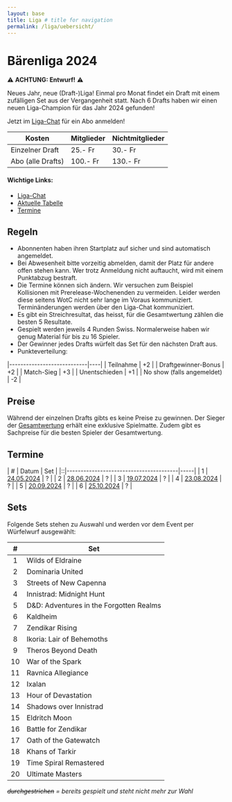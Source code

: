 ```yaml
---
layout: base
title: Liga # title for navigation
permalink: /liga/uebersicht/
---
```


# Bärenliga 2024

⚠️ **ACHTUNG: Entwurf!** ⚠️

Neues Jahr, neue (Draft-)Liga! Einmal pro Monat findet ein Draft mit einem zufälligen Set aus der Vergangenheit statt.
Nach 6 Drafts haben wir einen neuen Liga-Champion für das Jahr 2024 gefunden!

Jetzt im [Liga-Chat](https://chat.whatsapp.com/JHWYOnZegQ0ByJOWCJaosH) für ein Abo anmelden!

| Kosten               | Mitglieder | Nichtmitglieder |
|----------------------|------------|-----------------|
| Einzelner Draft      | 25.- Fr    | 30.- Fr         |
| Abo (alle Drafts)    | 100.- Fr   | 130.- Fr        |

#### Wichtige Links:
- [Liga-Chat](https://chat.whatsapp.com/JHWYOnZegQ0ByJOWCJaosH)
- [Aktuelle Tabelle](/liga/tabelle)
- [Termine](#termine)

## Regeln
- Abonnenten haben ihren Startplatz auf sicher und sind automatisch angemeldet.
- Bei Abwesenheit bitte vorzeitig abmelden, damit der Platz für andere offen stehen kann. Wer trotz Anmeldung nicht auftaucht, wird mit einem Punktabzug bestraft.
- Die Termine können sich ändern. Wir versuchen zum Beispiel Kollisionen mit Prerelease-Wochenenden zu vermeiden. Leider werden diese seitens WotC nicht sehr lange im Voraus kommuniziert. Terminänderungen werden über den Liga-Chat kommuniziert.
- Es gibt ein Streichresultat, das heisst, für die Gesamtwertung zählen die besten 5 Resultate.
- Gespielt werden jeweils 4 Runden Swiss. Normalerweise haben wir genug Material für bis zu 16 Spieler.
- Der Gewinner jedes Drafts würfelt das Set für den nächsten Draft aus.
- Punkteverteilung:

|----------------------------|----|
| Teilnahme                  | +2 |
| Draftgewinner-Bonus        | +2 |
| Match-Sieg                 | +3 |
| Unentschieden              | +1 |
| No show (falls angemeldet) | -2 |


## Preise
Während der einzelnen Drafts gibts es keine Preise zu gewinnen. Der Sieger der [Gesamtwertung](/liga/tabelle) erhält eine exklusive Spielmatte.
Zudem gibt es Sachpreise für die besten Spieler der Gesamtwertung.

## Termine

| # | Datum                                 | Set |
|::|----------------------------------------|-----|
| 1 | [24.05.2024](/event/2024-05-24-draft) | ?   |
| 2 | [28.06.2024](/event/2024-06-28-draft) | ?   |
| 3 | [19.07.2024](/event/2024-07-19-draft) | ?   |
| 4 | [23.08.2024](/event/2024-08-23-draft) | ?   |
| 5 | [20.09.2024](/event/2024-09-20-draft) | ?   |
| 6 | [25.10.2024](/event/2024-10-25-draft) | ?   |


## Sets
Folgende Sets stehen zu Auswahl und werden vor dem Event per Würfelwurf ausgewählt:

| #  | Set                                     |
|:--:|-----------------------------------------|
| 1  | Wilds of Eldraine                       |
| 2  | Dominaria United                        |
| 3  | Streets of New Capenna                  |
| 4  | Innistrad: Midnight Hunt                |
| 5  | D&D: Adventures in the Forgotten Realms |
| 6  | Kaldheim                                |
| 7  | Zendikar Rising                         |
| 8  | Ikoria: Lair of Behemoths               |
| 9  | Theros Beyond Death                     |
| 10 | War of the Spark                        |
| 11 | Ravnica Allegiance                      |
| 12 | Ixalan                                  |
| 13 | Hour of Devastation                     |
| 14 | Shadows over Innistrad                  |
| 15 | Eldritch Moon                           |
| 16 | Battle for Zendikar                     |
| 17 | Oath of the Gatewatch                   |
| 18 | Khans of Tarkir                         |
| 19 | Time Spiral Remastered                  |
| 20 | Ultimate Masters                        |

_~~durchgestrichen~~ = bereits gespielt und steht nicht mehr zur Wahl_